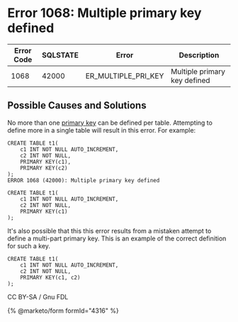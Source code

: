 # Error 1068: Multiple primary key defined

| Error Code | SQLSTATE | Error                  | Description                  |
| ---------- | -------- | ---------------------- | ---------------------------- |
| 1068       | 42000    | ER\_MULTIPLE\_PRI\_KEY | Multiple primary key defined |

## Possible Causes and Solutions

No more than one [primary key](../../../../../../en/getting-started-with-indexes/#primary-key) can be defined per table. Attempting to define more in a single table will result in this error. For example:

```
CREATE TABLE t1(
    c1 INT NOT NULL AUTO_INCREMENT, 
    c2 INT NOT NULL, 
    PRIMARY KEY(c1),
    PRIMARY KEY(c2)
);
ERROR 1068 (42000): Multiple primary key defined

CREATE TABLE t1(
    c1 INT NOT NULL AUTO_INCREMENT, 
    c2 INT NOT NULL, 
    PRIMARY KEY(c1)
);
```

It's also possible that this this error results from a mistaken attempt to define a multi-part primary key. This is an example of the correct definition for such a key.

```
CREATE TABLE t1(
    c1 INT NOT NULL AUTO_INCREMENT, 
    c2 INT NOT NULL, 
    PRIMARY KEY(c1, c2)
);
```

CC BY-SA / Gnu FDL

{% @marketo/form formId="4316" %}
